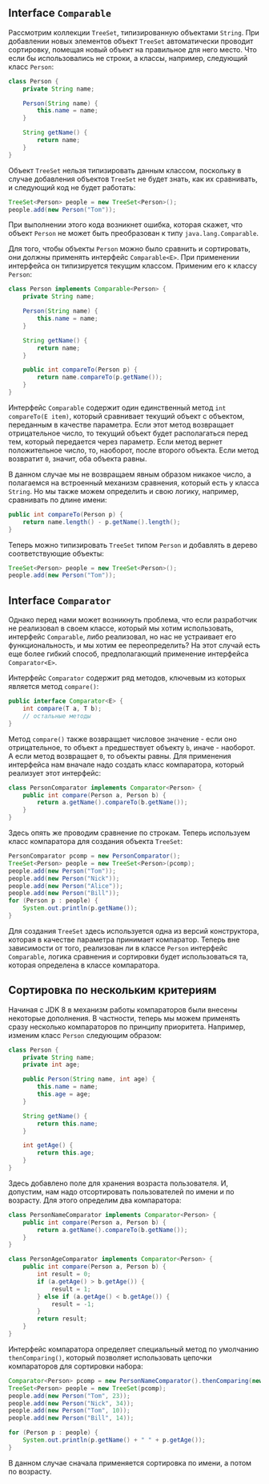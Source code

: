 ## Interface `Comparable`
Рассмотрим коллекции `TreeSet`, типизированную объектами `String`. При добавлении новых элементов объект `TreeSet` автоматически проводит сортировку, помещая новый объект на правильное для него место. Что если бы использовались не строки, а классы, например, следующий класс `Person`:

```java
class Person {
    private String name;

    Person(String name) {
        this.name = name;
    }

    String getName() {
        return name;
    }
}
```

Объект `TreeSet` нельзя типизировать данным классом, поскольку в случае добавления объектов `TreeSet` не будет знать, как их сравнивать, и следующий код не будет работать:

```java
TreeSet<Person> people = new TreeSet<Person>();
people.add(new Person("Tom"));
```

При выполнении этого кода возникнет ошибка, которая скажет, что объект `Person` не может быть преобразован к типу `java.lang.Comparable`.

Для того, чтобы объекты `Person` можно было сравнить и сортировать, они должны применять интерфейс `Comparable<E>`. При применении интерфейса он типизируется текущим классом. Применим его к классу `Person`:

```java
class Person implements Comparable<Person> {
    private String name;

    Person(String name) {
        this.name = name;
    }

    String getName() {
        return name;
    }

    public int compareTo(Person p) {
        return name.compareTo(p.getName());
    }
}
```

Интерфейс `Comparable` содержит один единственный метод `int compareTo(E item)`, который сравнивает текущий объект с объектом, переданным в качестве параметра. Если этот метод возвращает отрицательное число, то текущий объект будет располагаться перед тем, который передается через параметр. Если метод вернет положительное число, то, наоборот, после второго объекта. Если метод возвратит `0`, значит, оба объекта равны.

В данном случае мы не возвращаем явным образом никакое число, а полагаемся на встроенный механизм сравнения, который есть у класса `String`. Но мы также можем определить и свою логику, например, сравнивать по длине имени:

```java
public int compareTo(Person p) {
    return name.length() - p.getName().length();
}
```

Теперь можно типизировать `TreeSet` типом `Person` и добавлять в дерево соответствующие объекты:

```java
TreeSet<Person> people = new TreeSet<Person>();
people.add(new Person("Tom"));
```


## Interface `Comparator`
Однако перед нами может возникнуть проблема, что если разработчик не реализовал в своем классе, который мы хотим использовать, интерфейс `Comparable`, либо реализовал, но нас не устраивает его функциональность, и мы хотим ее переопределить? На этот случай есть еще более гибкий способ, предполагающий применение интерфейса `Comparator<E>`.

Интерфейс `Comparator` содержит ряд методов, ключевым из которых является метод `compare()`:

```java
public interface Comparator<E> {
    int compare(T a, T b);
    // остальные методы
}
```

Метод `compare()` также возвращает числовое значение - если оно отрицательное, то объект `a` предшествует объекту `b`, иначе - наоборот. А если метод возвращает `0`, то объекты равны. Для применения интерфейса нам вначале надо создать класс компаратора, который реализует этот интерфейс:

```java
class PersonComparator implements Comparator<Person> {
    public int compare(Person a, Person b) {
        return a.getName().compareTo(b.getName());
    }
}
```

Здесь опять же проводим сравнение по строкам. Теперь используем класс компаратора для создания объекта `TreeSet`:

```java
PersonComparator pcomp = new PersonComparator();
TreeSet<Person> people = new TreeSet<Person>(pcomp);
people.add(new Person("Tom"));
people.add(new Person("Nick"));
people.add(new Person("Alice"));
people.add(new Person("Bill"));
for (Person p : people) {
    System.out.println(p.getName());
}
```

Для создания `TreeSet` здесь используется одна из версий конструктора, которая в качестве параметра принимает компаратор. Теперь вне зависимости от того, реализован ли в классе `Person` интерфейс `Comparable`, логика сравнения и сортировки будет использоваться та, которая определена в классе компаратора.


## Сортировка по нескольким критериям
Начиная с JDK 8 в механизм работы компараторов были внесены некоторые дополнения. В частности, теперь мы можем применять сразу несколько компараторов по принципу приоритета. Например, изменим класс `Person` следующим образом:

```java
class Person {
    private String name;
    private int age;

    public Person(String name, int age) {
        this.name = name;
        this.age = age;
    }

    String getName() {
        return this.name;
    }

    int getAge() {
        return this.age;
    }
}
```

Здесь добавлено поле для хранения возраста пользователя. И, допустим, нам надо отсортировать пользователей по имени и по возрасту. Для этого определим два компаратора:
```java
class PersonNameComparator implements Comparator<Person> {
    public int compare(Person a, Person b) {
        return a.getName().compareTo(b.getName());
    }
}
```

```java
class PersonAgeComparator implements Comparator<Person> {
    public int compare(Person a, Person b) {
        int result = 0;
        if (a.getAge() > b.getAge()) {
            result = 1;
        } else if (a.getAge() < b.getAge()) {
            result = -1;
        }
        return result;
    }
}
```

Интерфейс компаратора определяет специальный метод по умолчанию `thenComparing()`, который позволяет использовать цепочки компараторов для сортировки набора:

```java
Comparator<Person> pcomp = new PersonNameComparator().thenComparing(new PersonAgeComparator());
TreeSet<Person> people = new TreeSet(pcomp);
people.add(new Person("Tom", 23));
people.add(new Person("Nick", 34));
people.add(new Person("Tom", 10));
people.add(new Person("Bill", 14));

for (Person p : people) {
    System.out.println(p.getName() + " " + p.getAge());
}
```

В данном случае сначала применяется сортировка по имени, а потом по возрасту.